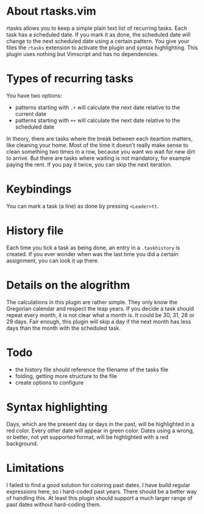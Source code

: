 # About rtasks.vim
rtasks allows you to keep a simple plain text list of recurring tasks. 
Each task has a scheduled date. If you mark it as done, the scheduled 
date will change to the next scheduled date using a certain pattern. 
You give your files the `rtasks` extension to activate the plugin and syntax 
highlighting. This plugin uses nothing but Vimscript and has no dependencies.

# Types of recurring tasks
You have two options:

- patterns starting with `.+` will calculate the next date relative to the current date
- patterns starting with `++` will calculate the next date relative to the scheduled date

In theory, there are tasks where the break between each iteartion matters, like cleaning
your home. Most of the time it doesn't really make sense to clean something two times in 
a row, because you want wo wait for new dirt to arrive. But there are tasks where waiting 
is not mandatory, for example paying the rent. If you pay it twice, you can skip the next 
iteration.

# Keybindings 
You can mark a task (a line) as done by pressing `<Leader>tt`.

# History file
Each time you tick a task as being done, an entry in a `.taskhistory` is created. If you 
ever wonder when was the last time you did a certain assignment, you can look it up there.

# Details on the alogrithm
The calculations in this plugin are rather simple. They only know the Gregorian calendar and 
respect the leap years. If you decide a task should repeat every month, it is not clear what 
a month is. It could be 30, 31, 28 or 29 days. Fair enough, this plugin will skip a day if 
the next month has less days than the month with the scheduled task. 

# Todo
- the history file should reference the filename of the tasks file
- folding, getting more structure to the file
- create options to configure

# Syntax highlighting
Days, which are the present day or days in the past, will be highlighted in a red color. Every 
other date will appear in green color. Dates using a wrong, or better, not yet supported format, 
will be highlighted with a red background. 

# Limitations
I failed to find a good solution for coloring past dates. I have build regular expressions here, so
i hard-coded past years. There should be a better way of handling this. At least this plugin should 
support a much larger range of past dates without hard-coding them.
